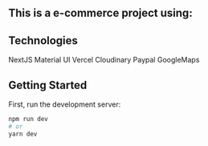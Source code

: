 ## This is a e-commerce project using: 

## Technologies
NextJS
Material UI
Vercel
Cloudinary
Paypal
GoogleMaps


## Getting Started

First, run the development server:

```bash
npm run dev
# or
yarn dev
```

